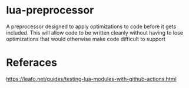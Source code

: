 # lua-preprocessor
A preprocessor designed to apply optimizations to code before it gets included. This will allow code to be written cleanly without having to lose optimizations that would otherwise make code difficult to support

# Referaces
https://leafo.net/guides/testing-lua-modules-with-github-actions.html
